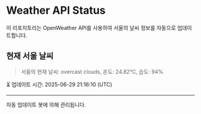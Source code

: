 
# Weather API Status

이 리포지토리는 OpenWeather API를 사용하여 서울의 날씨 정보를 자동으로 업데이트합니다.

## 현재 서울 날씨
> 서울의 현재 날씨: overcast clouds, 온도: 24.82°C, 습도: 94%

⏳ 업데이트 시간: 2025-06-29 21:16:10 (UTC)

---
자동 업데이트 봇에 의해 관리됩니다.
